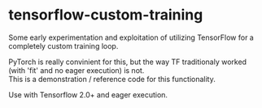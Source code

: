# tensorflow-custom-training

Some early experimentation and exploitation of utilizing TensorFlow for a completely custom training loop.

PyTorch is really convinient for this, but the way TF traditionaly worked (with 'fit' and no eager execution) is not.\
This is a demonstration / reference code for this functionality.

Use with Tensorflow 2.0+ and eager execution.
